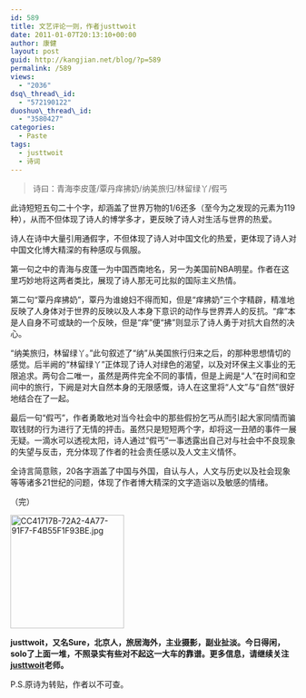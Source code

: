 ```yaml
---
id: 589
title: 文艺评论一则，作者justtwoit
date: 2011-01-07T20:13:10+00:00
author: 康健
layout: post
guid: http://kangjian.net/blog/?p=589
permalink: /589
views:
  - "2036"
dsq\_thread\_id:
  - "572190122"
duoshuo\_thread\_id:
  - "3580427"
categories:
  - Paste
tags:
  - justtwoit
  - 诗词
---
```

> 诗曰：青海李皮蓬/覃丹痒拂奶/纳美旅归/林留绿丫/假丐

此诗短短五句二十个字，却涵盖了世界万物的1/6还多（至今为之发现的元素为119种），从而不但体现了诗人的博学多才，更反映了诗人对生活与世界的热爱。

诗人在诗中大量引用通假字，不但体现了诗人对中国文化的热爱，更体现了诗人对中国文化博大精深的有种感叹与佩服。

第一句之中的青海与皮蓬一为中国西南地名，另一为美国前NBA明星。作者在这里巧妙地将这两者类比，展现了诗人那无可比拟的国际主义热情。

第二句“覃丹痒拂奶”，覃丹为谁媳妇不得而知，但是“痒拂奶”三个字精辟，精准地反映了人身体对于世界的反映以及人本身下意识的动作与世界弄人的反抗。“痒”本是人自身不可或缺的一个反映，但是“痒”便“拂”则显示了诗人勇于对抗大自然的决心。

“纳美旅归，林留绿丫。”此句叙述了“纳”从美国旅行归来之后，的那种思想情切的感觉。后半阙的“林留绿丫”正体现了诗人对绿色的渴望，以及对环保主义事业的无限追求。两句合二唯一，虽然是两件完全不同的事情，但是上阙是“人”在时间和空间中的旅行，下阙是对大自然本身的无限感慨，诗人在这里将“人文”与“自然”很好地结合在了一起。

最后一句“假丐”，作者勇敢地对当今社会中的那些假扮乞丐从而引起大家同情而骗取钱财的行为进行了无情的抨击。虽然只是短短两个字，却将这一丑陋的事件一展无疑。一滴水可以透视太阳，诗人通过“假丐”一事透露出自己对与社会中不良现象的失望与反击，充分体现了作者的社会责任感以及人文主义情怀。

全诗言简意赅，20各字涵盖了中国与外国，自认与人，人文与历史以及社会现象等等诸多21世纪的问题，体现了作者博大精深的文字造诣以及敏感的情绪。

（完）

<img src="http://kangjian.net/blog/wp-content/uploads/2011/01/CC41717B-72A2-4A77-91F7-F4B55F1F93BE.jpg" alt="CC41717B-72A2-4A77-91F7-F4B55F1F93BE.jpg" border="0" width="200" height="200" />

**justtwoit，又名Sure，北京人，旅居海外，主业摄影，副业扯淡。今日得闲，solo了上面一堆，不照录实有些对不起这一大车的靠谱。更多信息，请继续关注<a href="http://www.studiosure.com/?page\_id=2" target=\_blank>justtwoit</a>老师。**

P.S.原诗为转贴，作者以不可查。